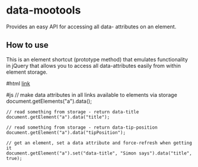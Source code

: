 data-mootools
=============

Provides an easy API for accessing all data- attributes on an element.

How to use
----------

This is an element shortcut (prototype method) that emulates functionality in jQuery
that allows you to access all data-attributes easily from within element storage.

#html
    <a href='#' data-title='hi there' data-tip-position='left'>link</a>

#js
    // make data attributes in all links available to elements via storage
    document.getElements("a").data();

    // read something from storage - return data-title
    document.getElement("a").data("title");

    // read something from storage - return data-tip-position
    document.getElement("a").data("tipPosition");

    // get an element, set a data attribute and force-refresh when getting it
    document.getElement("a").set("data-title", "Simon says").data("title", true);

